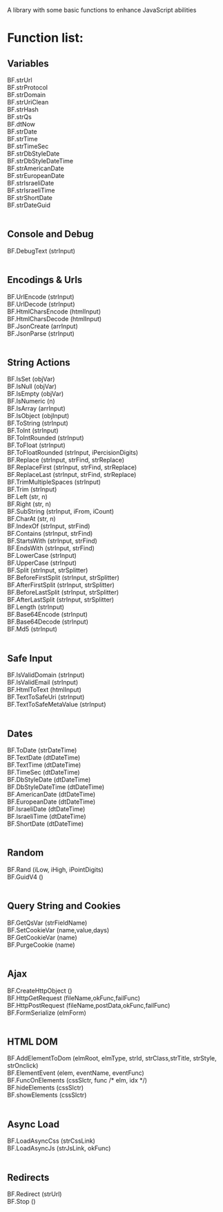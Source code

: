 A library with some basic functions to enhance JavaScript abilities

Function list:
=============

<b>Variables</b><br>
-

BF.strUrl<br>
BF.strProtocol<br>
BF.strDomain<br>
BF.strUriClean<br>
BF.strHash<br>
BF.strQs<br>
BF.dtNow<br>
BF.strDate<br>
BF.strTime<br>
BF.strTimeSec<br>
BF.strDbStyleDate<br>
BF.strDbStyleDateTime<br>
BF.strAmericanDate<br>
BF.strEuropeanDate<br>
BF.strIsraeliDate<br>
BF.strIsraeliTime<br>
BF.strShortDate<br>
BF.strDateGuid<br>
<br>

<b>Console and Debug</b><br>
-

BF.DebugText (strInput)<br>
<br>

<b>Encodings & Urls</b><br>
-

BF.UrlEncode (strInput)<br>
BF.UrlDecode (strInput)<br>
BF.HtmlCharsEncode (htmlInput)<br>
BF.HtmlCharsDecode (htmlInput)<br>
BF.JsonCreate (arrInput)<br>
BF.JsonParse (strInput)<br>
<br>

<b>String Actions</b><br>
-

BF.IsSet (objVar)<br>
BF.IsNull (objVar)<br>
BF.IsEmpty (objVar)<br>
BF.IsNumeric (n)<br>
BF.IsArray (arrInput)<br>
BF.IsObject (objInput)<br>
BF.ToString (strInput)<br>
BF.ToInt (strInput)<br>
BF.ToIntRounded (strInput)<br>
BF.ToFloat (strInput)<br>
BF.ToFloatRounded (strInput, iPercisionDigits)<br>
BF.Replace (strInput, strFind, strReplace)<br>
BF.ReplaceFirst (strInput, strFind, strReplace)<br>
BF.ReplaceLast (strInput, strFind, strReplace)<br>
BF.TrimMultipleSpaces (strInput)<br>
BF.Trim (strInput)<br>
BF.Left (str, n)<br>
BF.Right (str, n)<br>
BF.SubString (strInput, iFrom, iCount)<br>
BF.CharAt (str, n)<br>
BF.IndexOf (strInput, strFind)<br>
BF.Contains (strInput, strFind)<br>
BF.StartsWith (strInput, strFind)<br>
BF.EndsWith (strInput, strFind)<br>
BF.LowerCase (strInput)<br>
BF.UpperCase (strInput)<br>
BF.Split (strInput, strSplitter)<br>
BF.BeforeFirstSplit (strInput, strSplitter)<br>
BF.AfterFirstSplit (strInput, strSplitter)<br>
BF.BeforeLastSplit (strInput, strSplitter)<br>
BF.AfterLastSplit (strInput, strSplitter)<br>
BF.Length (strInput)<br>
BF.Base64Encode (strInput)<br>
BF.Base64Decode (strInput)<br>
BF.Md5 (strInput)<br>
<br>

<b>Safe Input</b><br>
-

BF.IsValidDomain (strInput)<br>
BF.IsValidEmail (strInput)<br>
BF.HtmlToText (htmlInput)<br>
BF.TextToSafeUri (strInput)<br>
BF.TextToSafeMetaValue (strInput)<br>
<br>

<b>Dates</b><br>
-

BF.ToDate (strDateTime)<br>
BF.TextDate (dtDateTime)<br>
BF.TextTime (dtDateTime)<br>
BF.TimeSec (dtDateTime)<br>
BF.DbStyleDate (dtDateTime)<br>
BF.DbStyleDateTime (dtDateTime)<br>
BF.AmericanDate (dtDateTime)<br>
BF.EuropeanDate (dtDateTime)<br>
BF.IsraeliDate (dtDateTime)<br>
BF.IsraeliTime (dtDateTime)<br>
BF.ShortDate (dtDateTime)<br>
<br>

<b>Random</b><br>
-

BF.Rand (iLow, iHigh, iPointDigits)<br>
BF.GuidV4 ()<br>
<br>

<b>Query String and Cookies</b><br>
-

BF.GetQsVar (strFieldName)<br>
BF.SetCookieVar (name,value,days)<br>
BF.GetCookieVar (name)<br>
BF.PurgeCookie (name)<br>
<br>

<b>Ajax</b><br>
-

BF.CreateHttpObject () <br>
BF.HttpGetRequest (fileName,okFunc,failFunc)<br>
BF.HttpPostRequest (fileName,postData,okFunc,failFunc)<br>
BF.FormSerialize (elmForm)<br>
<br>

<b>HTML DOM</b><br>
-

BF.AddElementToDom (elmRoot, elmType, strId, strClass,strTitle, strStyle, strOnclick)<br>
BF.ElementEvent (elem, eventName, eventFunc)<br>
BF.FuncOnElements (cssSlctr, func /* elm, idx */)<br>
BF.hideElements (cssSlctr)<br>
BF.showElements (cssSlctr)<br>
<br>

<b>Async Load</b><br>
-

BF.LoadAsyncCss (strCssLink)<br>
BF.LoadAsyncJs (strJsLink, okFunc)<br>
<br>

<b>Redirects</b><br>
-

BF.Redirect (strUrl)<br>
BF.Stop ()<br>
